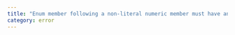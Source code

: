```yaml
---
title: "Enum member following a non-literal numeric member must have an initializer when 'isolatedModules' is enabled."
category: error
---
```


